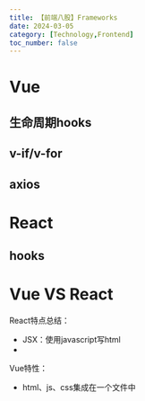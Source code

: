 ```yaml
---
title: 【前端八股】Frameworks
date: 2024-03-05
category: [Technology,Frontend]
toc_number: false
---
```


# Vue

## 生命周期hooks

## v-if/v-for

## axios

# React

## hooks


# Vue VS React

React特点总结：
- JSX：使用javascript写html
- 

Vue特性：
- html、js、css集成在一个文件中
